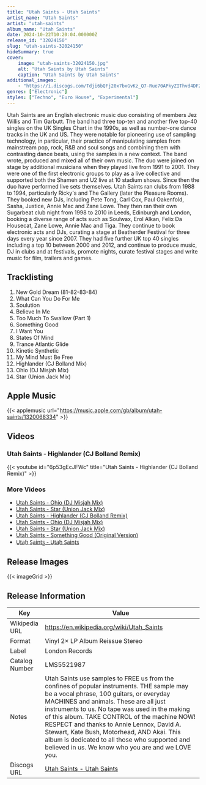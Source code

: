 ```yaml
---
title: "Utah Saints - Utah Saints"
artist_name: "Utah Saints"
artist: "utah-saints"
album_name: "Utah Saints"
date: 2024-10-22T10:20:04.000000Z
release_id: "32024150"
slug: "utah-saints-32024150"
hideSummary: true
cover:
    image: "utah-saints-32024150.jpg"
    alt: "Utah Saints by Utah Saints"
    caption: "Utah Saints by Utah Saints"
additional_images:
    - "https://i.discogs.com/Tdji6bQFj20x7bxGvKz_Q7-Rue70APkyZIThvd4DF2k/rs:fit/g:sm/q:90/h:593/w:598/czM6Ly9kaXNjb2dz/LWRhdGFiYXNlLWlt/YWdlcy9SLTMyMDI0/MTUwLTE3MjkyNTQ0/NDgtOTczOC5qcGVn.jpeg"
genres: ["Electronic"]
styles: ["Techno", "Euro House", "Experimental"]
---
```


Utah Saints are an English electronic music duo consisting of members Jez Willis and Tim Garbutt. The band had three top-ten and another five top-40 singles on the UK Singles Chart in the 1990s, as well as number-one dance tracks in the UK and US. They were notable for pioneering use of sampling technology, in particular, their practice of manipulating samples from mainstream pop, rock, R&B and soul songs and combining them with contrasting dance beats, using the samples in a new context. The band wrote, produced and mixed all of their own music.
The duo were joined on stage by additional musicians when they played live from 1991 to 2001. They were one of the first electronic groups to play as a live collective and supported both the Shamen and U2 live at 10 stadium shows. Since then the duo have performed live sets themselves.
Utah Saints ran clubs from 1988 to 1994, particularly Ricky's and The Gallery (later the Pleasure Rooms). They booked new DJs, including Pete Tong, Carl Cox, Paul Oakenfold, Sasha, Justice, Annie Mac and Zane Lowe. They then ran their own Sugarbeat club night from 1998 to 2010 in Leeds, Edinburgh and London, booking a diverse range of acts such as Soulwax, Erol Alkan, Felix Da Housecat, Zane Lowe, Annie Mac and Tiga. They continue to book electronic acts and DJs, curating a stage at Beatherder Festival for three days every year since 2007.
They had five further UK top 40 singles including a top 10 between 2000 and 2012, and continue to produce music, DJ in clubs and at festivals, promote nights, curate festival stages and write music for film, trailers and games.


    
    


## Tracklisting
1. New Gold Dream (81-82-83-84)
2. What Can You Do For Me
3. Soulution
4. Believe In Me
5. Too Much To Swallow (Part 1)
6. Something Good
7. I Want You
8. States Of Mind
9. Trance Atlantic Glide
10. Kinetic Synthetic
11. My Mind Must Be Free
12. Highlander (CJ Bolland Mix)
13. Ohio (DJ Misjah Mix)
14. Star (Union Jack Mix)

## Apple Music
{{< applemusic url="https://music.apple.com/gb/album/utah-saints/1320068334" >}}<br>


## Videos
### Utah Saints - Highlander (CJ Bolland Remix)
{{< youtube id="6p53gEcJFWc" title="Utah Saints - Highlander (CJ Bolland Remix)" >}}<br>
### More Videos

- [Utah Saints - Ohio (DJ Misjah Mix)](https://www.youtube.com/watch?v=OgOis6fdphs)
- [Utah Saints - Star (Union Jack Mix)](https://www.youtube.com/watch?v=akAyOK3TcoY)
- [Utah Saints - Highlander (CJ Bolland Remix)](https://www.youtube.com/watch?v=6p53gEcJFWc)
- [Utah Saints - Ohio (DJ Misjah Mix)](https://www.youtube.com/watch?v=OgOis6fdphs)
- [Utah Saints - Star (Union Jack Mix)](https://www.youtube.com/watch?v=akAyOK3TcoY)
- [Utah Saints - Something Good (Original Version)](https://www.youtube.com/watch?v=f7hlMR-Xn9I)
- [U̲t̲a̲h̲ S̲a̲i̲n̲t̲s̲̲ - U̲t̲a̲h̲ S̲a̲i̲n̲t̲s̲](https://www.youtube.com/watch?v=FrIIHKGI4fM)

## Release Images
{{< imageGrid >}}

## Release Information
|  Key           | Value                                                |
| ---------------| ---------------------------------------------------- |
| Wikipedia URL | https://en.wikipedia.org/wiki/Utah_Saints |
| Format         | Vinyl 2× LP Album Reissue Stereo |
| Label          | London Records |
| Catalog Number | LMS5521987 |
| Notes | Utah Saints use samples to FREE us from the confines of popular instruments. THE sample may be a vocal phrase, 100 guitars, or everyday MACHINES and animals. These are all just instruments to us. No tape was used in the making of this album. TAKE CONTROL of the machine NOW!  RESPECT and thanks to Annie Lennox, David A. Stewart, Kate Bush, Motorhead, AND Akai. This album is dedicated to all those who supported and believed in us. We know who you are and we LOVE you. |
| Discogs URL    | [Utah Saints - Utah Saints](https://www.discogs.com/release/32024150-Utah-Saints-Utah-Saints) |